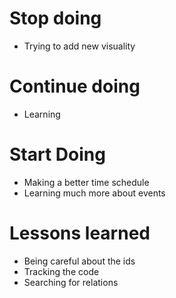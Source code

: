 # Stop doing

- Trying to add new visuality

# Continue doing

- Learning

# Start Doing

- Making a better time schedule
- Learning much more about events

# Lessons learned

- Being careful about the ids
- Tracking the code
- Searching for relations
